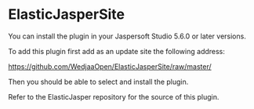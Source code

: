 ElasticJasperSite
=================

You can install the plugin in your Jaspersoft Studio 5.6.0 or later versions. 

To add this plugin first add as an update site the following address:

https://github.com/WedjaaOpen/ElasticJasperSite/raw/master/

Then you should be able to select and install the plugin.

Refer to the ElasticJasper repository for the source of this plugin.


